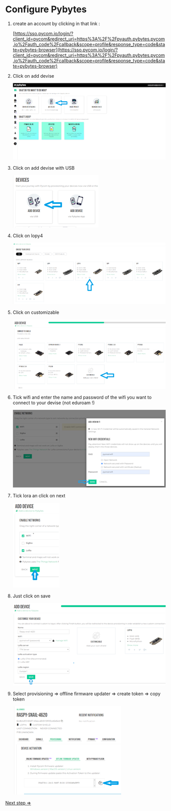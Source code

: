 # Configure Pybytes

1. create an account by clicking in that link :

    [https://sso.pycom.io/login/?client_id=pycom&redirect_uri=https%3A%2F%2Fpyauth.pybytes.pycom.io%2Fauth_code%2Fcallback&scope=profile&response_type=code&state=pybytes-browser](https://sso.pycom.io/login/?client_id=pycom&redirect_uri=https%3A%2F%2Fpyauth.pybytes.pycom.io%2Fauth_code%2Fcallback&scope=profile&response_type=code&state=pybytes-browser)

2. Click on add devise

    ![pybytes_tutorial_1](../images/pybytes_tutorial_1.png)

3. Click on add devise with USB

    ![pybytes_tutorial_2](../images/pybytes_tutorial_2.png)

4. Click on lopy4

    ![pybytes_tutorial_3](../images/pybytes_tutorial_3.png)

5. Click on customizable

    ![pybytes_tutorial_4](../images/pybytes_tutorial_4.png)

6. Tick wifi and enter the name and password of the wifi you want to connect to your devise (not eduroam !)

    ![pybytes_tutorial_5](../images/pybytes_tutorial_5.png)

7. Tick lora an click on next

    ![pybytes_tutorial_6](../images/pybytes_tutorial_6.png)

8. Just click on save

    ![pybytes_tutorial_7](../images/pybytes_tutorial_7.png)

9. Select provisioning => offline firmware updater => create token => copy token

    ![pybytes_tutorial_8](../images/pybytes_tutorial_8.png)

[Next step =>](markdowns/configurations.md)